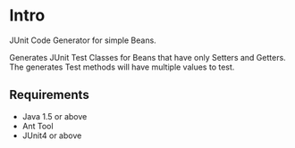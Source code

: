 # Intro #
JUnit Code Generator for simple Beans.

Generates JUnit Test Classes for Beans that have only Setters and Getters. The generates Test methods will have multiple values to test.

## Requirements ##
  * Java 1.5 or above
  * Ant Tool
  * JUnit4 or above